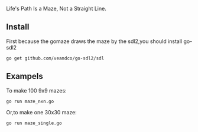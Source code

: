 Life's Path Is a Maze, Not a Straight Line.

Install
---------------------------------------
First because the gomaze draws the maze by the sdl2,you should install go-sdl2 

```
go get github.com/veandco/go-sdl2/sdl
```


Exampels
------------------------------------

To make 100 9x9 mazes:

```
go run maze_nxn.go
```

Or,to make one 30x30 maze:


```
go run maze_single.go
```